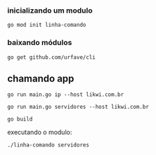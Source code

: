 ### inicializando um modulo
``go mod init linha-comando``

### baixando módulos
``go get github.com/urfave/cli``


## chamando app

``go run main.go ip --host likwi.com.br``

``go run main.go servidores --host likwi.com.br``

``go build``

executando o modulo:

``./linha-comando servidores``